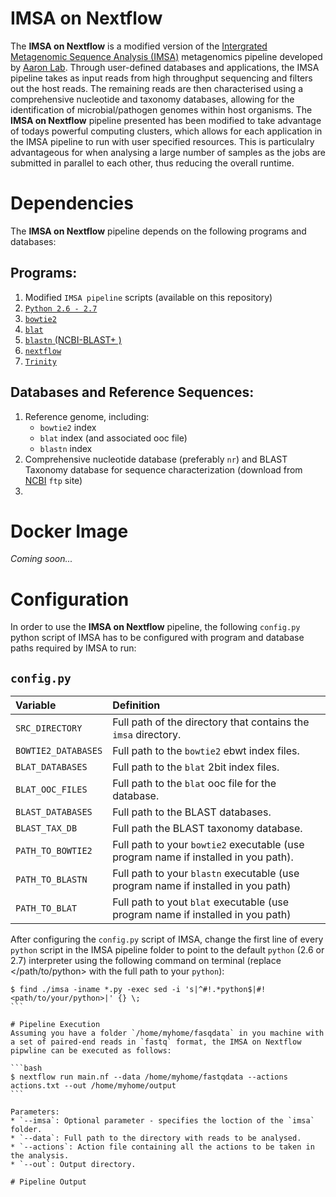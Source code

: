 # IMSA on Nextflow
The **IMSA on Nextflow** is a modified version of the [Intergrated Metagenomic Sequence Analysis (IMSA)](https://sourceforge.net/projects/arron-imsa/) metagenomics pipeline developed by [Aaron Lab](http://dermatology.ucsf.edu/arronlab/Arron_Lab.html). Through user-defined databases and applications, the IMSA pipeline takes as input reads from high throughput sequencing and filters out the host reads. The remaining reads are then characterised using a comprehensive nucleotide and taxonomy databases, allowing for the identification of microbial/pathogen genomes within host organisms. The **IMSA on Nextflow** pipeline presented has been modified to take advantage of todays powerful computing clusters, which allows for each application in the IMSA pipeline to run with user specified resources. This is particulalry advantageous for when analysing a large number of samples as the jobs are submitted in parallel to each other, thus reducing the overall runtime.

# Dependencies
The **IMSA on Nextflow** pipeline depends on the following programs and databases:
## Programs:
1. Modified `IMSA pipeline` scripts (available on this repository)
2. [`Python 2.6 - 2.7`](https://www.python.org/)
2. [`bowtie2`](http://bowtie-bio.sourceforge.net/bowtie2/index.shtml)
3. [`blat`](http://hgdownload.cse.ucsc.edu/downloads.html)
4. [`blastn` (NCBI-BLAST+ )](https://blast.ncbi.nlm.nih.gov/Blast.cgi?PAGE_TYPE=BlastDocs&DOC_TYPE=Download)
5. [`nextflow`](https://www.nextflow.io/)
5. [`Trinity`](https://github.com/trinityrnaseq/trinityrnaseq/wiki)

## Databases and Reference Sequences:
1. Reference genome, including:
   * `bowtie2` index
   * `blat` index (and associated ooc file)
   * `blastn` index
2. Comprehensive nucleotide database (preferably `nr`) and BLAST Taxonomy database for sequence characterization (download from [NCBI](ftp://ftp.ncbi.nlm.nih.gov/) `ftp` site)
3. 

# Docker Image
*Coming soon...*

# Configuration
In order to use the **IMSA on Nextflow** pipeline, the following `config.py` python script of IMSA has to be configured with program and database paths required by IMSA to run:
## `config.py`

| Variable | Definition |
| :----- | :----- |
| `SRC_DIRECTORY` | Full path of the directory that contains the `imsa` directory. |
| `BOWTIE2_DATABASES` | Full path to the `bowtie2` ebwt index files. |
| `BLAT_DATABASES` | Full path to the `blat` 2bit index files. |
| `BLAT_OOC_FILES` | Full path to the `blat`  ooc file for the database. |
| `BLAST_DATABASES` | Full path to the BLAST databases. |
| `BLAST_TAX_DB` | Full path the BLAST taxonomy database. |
| `PATH_TO_BOWTIE2` | Full path to your `bowtie2` executable (use program name if installed in you path). |
| `PATH_TO_BLASTN` | Full path to your `blastn` executable (use program name if installed in you path)|
| `PATH_TO_BLAT` | Full path to yout `blat` executable (use program name if installed in you path)|

After configuring the `config.py` script of IMSA, change the first line of every `python` script in the IMSA pipeline folder to point to the default `python` (2.6 or 2.7) interpreter using the following command on terminal (replace </path/to/python> with the full path to your `python`):

````
$ find ./imsa -iname *.py -exec sed -i 's|^#!.*python$|#!<path/to/your/python>|' {} \;
```

# Pipeline Execution
Assuming you have a folder `/home/myhome/fasqdata` in you machine with a set of paired-end reads in `fastq` format, the IMSA on Nextflow pipwline can be executed as follows:

```bash
$ nextflow run main.nf --data /home/myhome/fastqdata --actions actions.txt --out /home/myhome/output
```

Parameters:
* `--imsa`: Optional parameter - specifies the loction of the `imsa` folder.
* `--data`: Full path to the directory with reads to be analysed.
* `--actions`: Action file containing all the actions to be taken in the analysis.
* `--out`: Output directory.

# Pipeline Output
